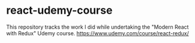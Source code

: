 # react-udemy-course
This repository tracks the work I did while undertaking the "Modern React with Redux" Udemy course.
https://www.udemy.com/course/react-redux/
